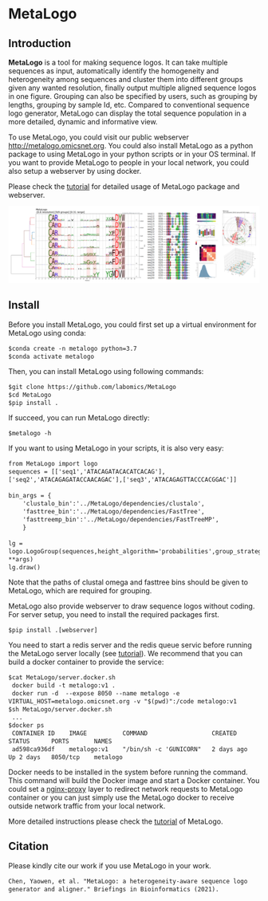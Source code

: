 # MetaLogo

## Introduction

**MetaLogo** is a tool for making sequence logos. It can take multiple sequences as input, automatically identify the homogeneity and heterogeneity among sequences and cluster them into different groups given any wanted resolution, finally output multiple aligned sequence logos in one figure. Grouping can also be specified by users, such as grouping by lengths, grouping by sample Id, etc.  Compared to conventional sequence logo generator, MetaLogo can display the total sequence population in a more detailed, dynamic and informative view.

To use MetaLogo, you could visit our public webserver http://metalogo.omicsnet.org. You could also install MetaLogo as a python package to using MetaLogo in your python scripts or in your OS terminal. If you want to provide MetaLogo to people in your local network, you could also setup a webserver by using docker.

Please check the [tutorial](https://github.com/labomics/MetaLogo/wiki) for detailed usage of MetaLogo package and webserver.

![Introduction](./pngs/about.PNG)

## Install

Before you install MetaLogo, you could first set up a virtual environment for MetaLogo using conda:

    $conda create -n metalogo python=3.7
    $conda activate metalogo

Then, you can install MetaLogo using following commands:

    $git clone https://github.com/labomics/MetaLogo 
    $cd MetaLogo
    $pip install .

If succeed, you can run MetaLogo directly:

    $metalogo -h

If you want to using MetaLogo in your scripts, it is also very easy:

    from MetaLogo import logo
    sequences = [['seq1','ATACAGATACACATCACAG'],['seq2','ATACAGAGATACCAACAGAC'],['seq3','ATACAGAGTTACCCACGGAC']]

    bin_args = {
        'clustalo_bin':'../MetaLogo/dependencies/clustalo',
        'fasttree_bin':'../MetaLogo/dependencies/FastTree',
        'fasttreemp_bin':'../MetaLogo/dependencies/FastTreeMP',
        }

    lg = logo.LogoGroup(sequences,height_algorithm='probabilities',group_strategy='length', **args)
    lg.draw()

Note that the paths of clustal omega and fasttree bins should be given to MetaLogo, which are required for grouping.

MetaLogo also provide webserver to draw sequence logos without coding. For server setup, you need to install the required packages first.

    $pip install .[webserver]

You need to start a redis server and the redis queue servic before running the MetaLogo server locally (see [tutorial](https://github.com/labomics/MetaLogo/wiki/Install)). We recommend that you can build a docker container to provide the service:

    $cat MetaLogo/server.docker.sh
     docker build -t metalogo:v1 .
     docker run -d  --expose 8050 --name metalogo -e VIRTUAL_HOST=metalogo.omicsnet.org -v "$(pwd)":/code metalogo:v1 
    $sh MetaLogo/server.docker.sh
     ...
    $docker ps
     CONTAINER ID    IMAGE          COMMAND                  CREATED      STATUS      PORTS       NAMES
     ad598ca936df    metalogo:v1    "/bin/sh -c 'GUNICORN"   2 days ago   Up 2 days   8050/tcp    metalogo

Docker needs to be installed in the system before running the command. This command will build the Docker image and start a Docker container. You could set a [nginx-proxy](https://github.com/nginx-proxy/nginx-proxy) layer to redirect network requests to MetaLogo container or you can just simply use the MetaLogo docker to receive outside network traffic from your local network.

More detailed instructions please check the [tutorial](https://github.com/labomics/MetaLogo/wiki/Install) of MetaLogo.

## Citation

Please kindly cite our work if you use MetaLogo in your work.

    Chen, Yaowen, et al. "MetaLogo: a heterogeneity-aware sequence logo generator and aligner." Briefings in Bioinformatics (2021).












